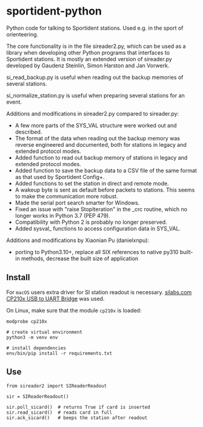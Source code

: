 # sportident-python

Python code for talking to Sportident stations. Used e.g. in the sport of orienteering.

The core functionality is in the file sireader2.py, which can be used as a library when
developing other Python programs that interfaces to Sportident stations.
It is mostly an extended version of sireader.py developed by Gaudenz Steinlin,
Simon Harston and Jan Vorwerk.

si_read_backup.py is useful when reading out the backup memories of several stations.

si_normalize_station.py is useful when preparing several stations for an event.

Additions and modifications in sireader2.py compared to sireader.py:
- A few more parts of the SYS_VAL structure were worked out and described.
- The format of the data when reading out the backup memory was reverse
  engineered and documented, both for stations in legacy and extended
  protocol modes.
- Added function to read out backup memory of stations in legacy and
  extended protocol modes.
- Added function to save the backup data to a CSV file of the same
  format as that used by Sportident Config+.
- Added functions to set the station in direct and remote mode.
- A wakeup byte is sent as default before packets to stations.
  This seems to make the communication more robust.
- Made the serial port search smarter for Windows.
- Fixed an issue with "raise StopIteration" in the _crc routine,
  which no longer works in Python 3.7 (PEP 479).
- Compatibility with Python 2 is probably no longer preserved.
- Added sysval_ functions to access configuration data in SYS_VAL.

Additions and modifications by Xiaonian Pu (danielxnpu):
- porting to Python3.10+, replace all SIX references to native py310 built-in methods, decrease the built size of application

## Install

For `macOS` users extra driver for SI station readout is necessary.
[silabs.com CP210x USB to UART Bridge](https://www.silabs.com/products/development-tools/software/usb-to-uart-bridge-vcp-drivers)
was used.

On Linux, make sure that the module `cp210x` is loaded:
```
modprobe cp210x
```

```
# create virtual environment
python3 -m venv env

# install dependencies
env/bin/pip install -r requirements.txt
```


## Use

```
from sireader2 import SIReaderReadout

sir = SIReaderReadout()

sir.poll_sicard()  # returns True if card is inserted
sir.read_sicard()  # reads card in full
sir.ack_sicard()   # beeps the station after readout
```
